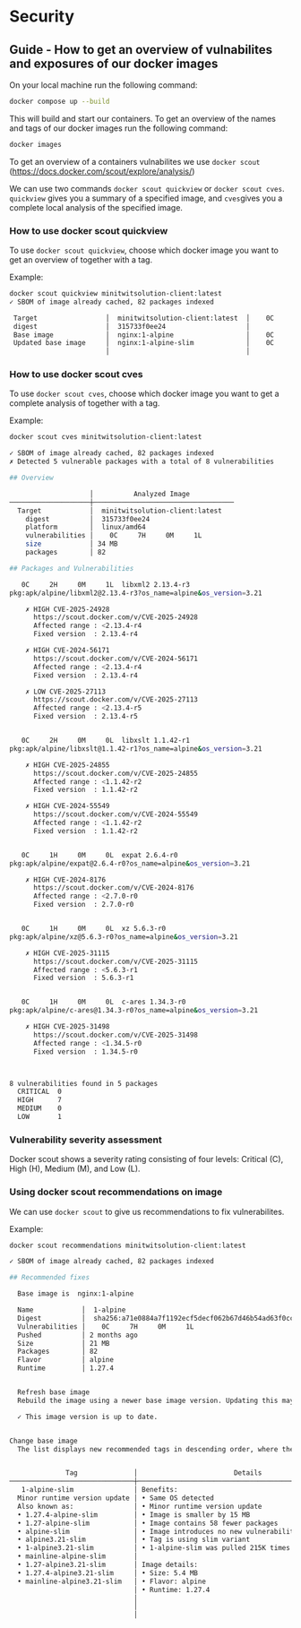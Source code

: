 # Security

## Guide - How to get an overview of vulnabilites and exposures of our docker images

On your local machine run the following command:

```bash
docker compose up --build
```

This will build and start our containers.
To get an overview of the names and tags of our docker images run the following command:

```bash
docker images
```

To get an overview of a containers vulnabilites we use ```docker scout``` (<https://docs.docker.com/scout/explore/analysis/>)

We can use two commands ```docker scout quickview``` or ```docker scout cves```. ```quickview``` gives you a summary of a specified image, and ```cves```gives you a complete local analysis of the specified image.

### How to use docker scout quickview

To use ```docker scout quickview```, choose which docker image you want to get an overview of together with a tag.

Example:

```bash
docker scout quickview minitwitsolution-client:latest
✓ SBOM of image already cached, 82 packages indexed

 Target                 │  minitwitsolution-client:latest  │    0C     7H     0M     1L
 digest                 │  315733f0ee24                    │
 Base image             │  nginx:1-alpine                  │    0C     7H     0M     1L
 Updated base image     │  nginx:1-alpine-slim             │    0C     0H     0M     0L
                        │                                  │           -7            -1
```

### How to use docker scout cves

To use ```docker scout cves```, choose which docker image you want to get a complete analysis of together with a tag.

Example:

```bash
docker scout cves minitwitsolution-client:latest

✓ SBOM of image already cached, 82 packages indexed
✗ Detected 5 vulnerable packages with a total of 8 vulnerabilities

## Overview

                    │          Analyzed Image
────────────────────┼───────────────────────────────────
  Target            │  minitwitsolution-client:latest
    digest          │  315733f0ee24
    platform        │  linux/amd64
    vulnerabilities │    0C     7H     0M     1L
    size            │ 34 MB
    packages        │ 82

## Packages and Vulnerabilities

   0C     2H     0M     1L  libxml2 2.13.4-r3
pkg:apk/alpine/libxml2@2.13.4-r3?os_name=alpine&os_version=3.21

    ✗ HIGH CVE-2025-24928
      https://scout.docker.com/v/CVE-2025-24928
      Affected range : <2.13.4-r4
      Fixed version  : 2.13.4-r4

    ✗ HIGH CVE-2024-56171
      https://scout.docker.com/v/CVE-2024-56171
      Affected range : <2.13.4-r4
      Fixed version  : 2.13.4-r4

    ✗ LOW CVE-2025-27113
      https://scout.docker.com/v/CVE-2025-27113
      Affected range : <2.13.4-r5
      Fixed version  : 2.13.4-r5


   0C     2H     0M     0L  libxslt 1.1.42-r1
pkg:apk/alpine/libxslt@1.1.42-r1?os_name=alpine&os_version=3.21

    ✗ HIGH CVE-2025-24855
      https://scout.docker.com/v/CVE-2025-24855
      Affected range : <1.1.42-r2
      Fixed version  : 1.1.42-r2

    ✗ HIGH CVE-2024-55549
      https://scout.docker.com/v/CVE-2024-55549
      Affected range : <1.1.42-r2
      Fixed version  : 1.1.42-r2


   0C     1H     0M     0L  expat 2.6.4-r0
pkg:apk/alpine/expat@2.6.4-r0?os_name=alpine&os_version=3.21

    ✗ HIGH CVE-2024-8176
      https://scout.docker.com/v/CVE-2024-8176
      Affected range : <2.7.0-r0
      Fixed version  : 2.7.0-r0


   0C     1H     0M     0L  xz 5.6.3-r0
pkg:apk/alpine/xz@5.6.3-r0?os_name=alpine&os_version=3.21

    ✗ HIGH CVE-2025-31115
      https://scout.docker.com/v/CVE-2025-31115
      Affected range : <5.6.3-r1
      Fixed version  : 5.6.3-r1


   0C     1H     0M     0L  c-ares 1.34.3-r0
pkg:apk/alpine/c-ares@1.34.3-r0?os_name=alpine&os_version=3.21

    ✗ HIGH CVE-2025-31498
      https://scout.docker.com/v/CVE-2025-31498
      Affected range : <1.34.5-r0
      Fixed version  : 1.34.5-r0



8 vulnerabilities found in 5 packages
  CRITICAL  0
  HIGH      7
  MEDIUM    0
  LOW       1
```

### Vulnerability severity assessment

Docker scout shows a severity rating consisting of four levels: Critical (C), High (H), Medium (M), and Low (L).

### Using  docker scout recommendations on image

We can use ```docker scout``` to give us recommendations to fix vulnerabilites.

Example:

```bash
docker scout recommendations minitwitsolution-client:latest

✓ SBOM of image already cached, 82 packages indexed

## Recommended fixes

  Base image is  nginx:1-alpine

  Name            │  1-alpine
  Digest          │  sha256:a71e0884a7f1192ecf5decf062b67d46b54ad63f0cc1b8aa7e705f739a97c2fc
  Vulnerabilities │    0C     7H     0M     1L
  Pushed          │ 2 months ago
  Size            │ 21 MB
  Packages        │ 82
  Flavor          │ alpine
  Runtime         │ 1.27.4


  Refresh base image
  Rebuild the image using a newer base image version. Updating this may result in breaking changes.

  ✓ This image version is up to date.


Change base image
  The list displays new recommended tags in descending order, where the top results are rated as most suitable.


              Tag              │                        Details                        │    Pushed    │       Vulnerabilities
───────────────────────────────┼───────────────────────────────────────────────────────┼──────────────┼──────────────────────────────
   1-alpine-slim               │ Benefits:                                             │ 2 months ago │    0C     0H     0M     0L
  Minor runtime version update │ • Same OS detected                                    │              │           -7            -1
  Also known as:               │ • Minor runtime version update                        │              │
  • 1.27.4-alpine-slim         │ • Image is smaller by 15 MB                           │              │
  • 1.27-alpine-slim           │ • Image contains 58 fewer packages                    │              │
  • alpine-slim                │ • Image introduces no new vulnerability but removes 8 │              │
  • alpine3.21-slim            │ • Tag is using slim variant                           │              │
  • 1-alpine3.21-slim          │ • 1-alpine-slim was pulled 215K times last month      │              │
  • mainline-alpine-slim       │                                                       │              │
  • 1.27-alpine3.21-slim       │ Image details:                                        │              │
  • 1.27.4-alpine3.21-slim     │ • Size: 5.4 MB                                        │              │
  • mainline-alpine3.21-slim   │ • Flavor: alpine                                      │              │
                               │ • Runtime: 1.27.4                                     │              │
                               │                                                       │              │
                               │                                                       │              │
                               │                                                       │              │
```
